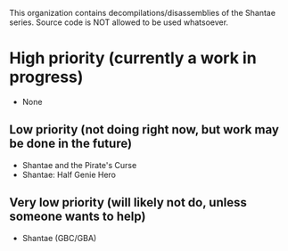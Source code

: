 This organization contains decompilations/disassemblies of the Shantae series. Source code is NOT allowed to be used whatsoever.

# High priority (currently a work in progress)
- None

## Low priority (not doing right now, but work may be done in the future)
- Shantae and the Pirate's Curse
- Shantae: Half Genie Hero

## Very low priority (will likely not do, unless someone wants to help)
- Shantae (GBC/GBA)
